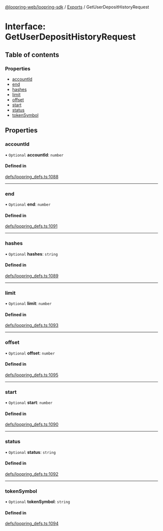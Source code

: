 [@loopring-web/loopring-sdk](../README.md) / [Exports](../modules.md) / GetUserDepositHistoryRequest

# Interface: GetUserDepositHistoryRequest

## Table of contents

### Properties

- [accountId](GetUserDepositHistoryRequest.md#accountid)
- [end](GetUserDepositHistoryRequest.md#end)
- [hashes](GetUserDepositHistoryRequest.md#hashes)
- [limit](GetUserDepositHistoryRequest.md#limit)
- [offset](GetUserDepositHistoryRequest.md#offset)
- [start](GetUserDepositHistoryRequest.md#start)
- [status](GetUserDepositHistoryRequest.md#status)
- [tokenSymbol](GetUserDepositHistoryRequest.md#tokensymbol)

## Properties

### accountId

• `Optional` **accountId**: `number`

#### Defined in

[defs/loopring_defs.ts:1088](https://github.com/Loopring/loopring_sdk/blob/24fdf4c/src/defs/loopring_defs.ts#L1088)

___

### end

• `Optional` **end**: `number`

#### Defined in

[defs/loopring_defs.ts:1091](https://github.com/Loopring/loopring_sdk/blob/24fdf4c/src/defs/loopring_defs.ts#L1091)

___

### hashes

• `Optional` **hashes**: `string`

#### Defined in

[defs/loopring_defs.ts:1089](https://github.com/Loopring/loopring_sdk/blob/24fdf4c/src/defs/loopring_defs.ts#L1089)

___

### limit

• `Optional` **limit**: `number`

#### Defined in

[defs/loopring_defs.ts:1093](https://github.com/Loopring/loopring_sdk/blob/24fdf4c/src/defs/loopring_defs.ts#L1093)

___

### offset

• `Optional` **offset**: `number`

#### Defined in

[defs/loopring_defs.ts:1095](https://github.com/Loopring/loopring_sdk/blob/24fdf4c/src/defs/loopring_defs.ts#L1095)

___

### start

• `Optional` **start**: `number`

#### Defined in

[defs/loopring_defs.ts:1090](https://github.com/Loopring/loopring_sdk/blob/24fdf4c/src/defs/loopring_defs.ts#L1090)

___

### status

• `Optional` **status**: `string`

#### Defined in

[defs/loopring_defs.ts:1092](https://github.com/Loopring/loopring_sdk/blob/24fdf4c/src/defs/loopring_defs.ts#L1092)

___

### tokenSymbol

• `Optional` **tokenSymbol**: `string`

#### Defined in

[defs/loopring_defs.ts:1094](https://github.com/Loopring/loopring_sdk/blob/24fdf4c/src/defs/loopring_defs.ts#L1094)
